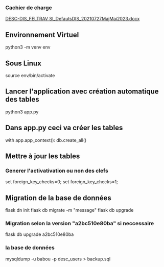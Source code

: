 ### Cachier de charge
[DESC-DIS_FELTRAV SI_DefautsDIS_20210727MajMai2023.docx](https://github.com/Babou246/desc/files/11842068/DESC-DIS_FELTRAV.SI_DefautsDIS_20210727MajMai2023.docx)


## Environnement Virtuel
python3 -m venv env

## Sous Linux
source env/bin/activate

## Lancer l'application avec création automatique des tables
python3 app.py

## Dans app.py ceci va créer les tables
with app.app_context(): 
    db.create_all()

## Mettre à jour les tables

### Generer l'activativation ou non des clefs
set foreign_key_checks=0;
set foreign_key_checks=1;


## Migration de la base de données
flask dn init
flask db migrate -m "message"
flask db upgrade

### Migration selon la version "a2bc510e80ba" si neccessaire
flask db upgrade a2bc510e80ba

### la base de données
mysqldump -u babou -p desc_users > backup.sql